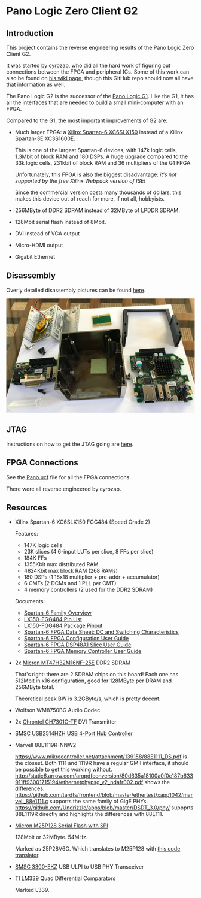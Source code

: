 # Pano Logic Zero Client G2 

## Introduction

This project contains the reverse engineering results of the Pano Logic Zero Client G2.

It was started by [cyrozap](https://github.com/cyrozap/Pano-Logic-Zero-Client-G2-FPGA-Demo), who
did all the hard work of figuring out connections between the FPGA and peripheral ICs. Some of this work
can also be found on [his wiki page](https://pano-wiki.cyrozap.com/wiki:g2_zero_client), though 
this GitHub repo should now all have that information as well.

The Pano Logic G2 is the successor of the [Pano Logic G1](https://github.com/tomverbeure/panologic). Like the
G1, it has all the interfaces that are needed to build a small mini-computer with an FPGA.

Compared to the G1, the most important improvements of G2 are:

* Much larger FPGA: a [Xilinx Spartan-6 XC6SLX150](https://www.xilinx.com/support/documentation/data_sheets/ds160.pdf) instead 
  of a Xilinx Spartan-3E XC3S1600E.

    This is one of the largest Spartan-6 devices, with 147k logic cells, 1.3Mbit of block RAM and 180 DSPs. A huge upgrade compared to 
    the 33k logic cells, 231kbit of block RAM and 36 multipliers of the G1 FPGA.

    Unfortunately, this FPGA is also the biggest disadvantage: *it's not supported by the free Xilinx Webpack version of ISE!*

    Since the commercial version costs many thousands of dollars, this makes this device out of reach for more, if not all, 
    hobbyists.

* 256MByte of DDR2 SDRAM instead of 32MByte of LPDDR SDRAM.

* 128Mbit serial flash instead of 8Mbit.

* DVI instead of VGA output

* Micro-HDMI output

* Gigabit Ethernet 

## Disassembly

Overly detailed disassembly pictures can be found [here](https://tomverbeure.github.io/pano/logic/2018/12/02/Pano-Logic-G2-Disassembly.html).

![Disassembly Complete](./assets/5-Disassembly-Complete.JPG)

## JTAG

Instructions on how to get the JTAG going are [here](https://tomverbeure.github.io/pano/logic/2018/12/03/Pano-logic-JTAG-First-Contact.html).

## FPGA Connections

  See the [Pano.ucf](Pano.ucf) file for all the FPGA connections.

  There were all reverse engineered by cyrozap.

## Resources

* Xilinx Spartan-6 XC6SLX150 FGG484 (Speed Grade 2)

  Features:

  * 147K logic cells
  * 23K slices (4 6-input LUTs per slice, 8 FFs per slice)
  * 184K FFs
  * 1355Kbit max distributed RAM
  * 4824Kbit max block RAM (268 RAMs)
  * 180 DSPs (1 18x18 multiplier + pre-addr + accumulator)
  * 6 CMTs (2 DCMs and 1 PLL per CMT)
  * 4 memory controllers (2 used for the DDR2 SDRAM)

  Documents: 

  * [Spartan-6 Family Overview](https://www.xilinx.com/support/documentation/data_sheets/ds160.pdf)
  * [LX150-FGG484 Pin List](https://www.xilinx.com/support/documentation/user_guides/ug385.pdf#page=121)
  * [LX150-FGG484 Package Pinout](https://www.xilinx.com/support/documentation/user_guides/ug385.pdf#page=298)
  * [Spartan-6 FPGA Data Sheet: DC and Switching Characteristics](https://www.xilinx.com/support/documentation/data_sheets/ds162.pdf)
  * [Spartan-6 FPGA Configuration User Guide](https://www.xilinx.com/support/documentation/user_guides/ug380.pdf)
  * [Spartan-6 FPGA DSP48A1 Slice User Guide](https://www.xilinx.com/support/documentation/user_guides/ug389.pdf)
  * [Spartan-6 FPGA Memory Controller User Guide](https://www.xilinx.com/support/documentation/user_guides/ug388.pdf)

* 2x [Micron MT47H32M16NF-25E](https://www.micron.com/parts/dram/ddr2-sdram/mt47h32m16nf-25e?pc=%7B4064C2CD-AB47-4DB0-AB9A-A91579FD303A%7D) DDR2 SDRAM

  That's right: there are 2 SDRAM chips on this board! Each one has 512Mbit in x16 configuration, good for 128MByte per DRAM and 256MByte total.

  Theoretical peak BW is 3.2GByte/s, which is pretty decent.
    
* Wolfson WM8750BG Audio Codec

* 2x [Chrontel CH7301C-TF](http://www.chrontel.com/product/detail/38#) DVI Transmitter

* [SMSC USB2514HZH USB 4-Port Hub Controller](https://www.microchip.com/wwwproducts/en/USB2514)

* Marvell 88E1119R-NNW2 

    https://www.mikrocontroller.net/attachment/139158/88E1111_DS.pdf is the closest. Both 1111 and 1119R have a regular GMII interface, it should be possible to get this working without. 
    http://static6.arrow.com/aropdfconversion/80d635a18100a0f0c187b633911ff93001715194/ethernetphypsg_v2_ndafr002.pdf shows the differences.
    https://github.com/tardfs/frontend/blob/master/ethertest/xapp1042/marvell_88e1111.c supports the same family of GigE PHYs.
    https://github.com/Undrizzle/apps/blob/master/DSDT_3.0/phy/ suppprts 88E1119R directly and highlights the differences with 88E111.

* [Micron M25P128 Serial Flash with SPI](https://www.micron.com/~/media/documents/products/data-sheet/nor-flash/serial-nor/m25p/m25p_128.pdf)

    128Mbit or 32MByte. 54MHz.

    Marked as 25P28V6G. Which translates to M25P128 with [this code translator](https://www.micron.com/~/media/Documents/Products/Technical%20Note/NOR%20Flash/tn1224_spi_marking.pdf).

*  [SMSC 3300-EKZ](https://www.microchip.com/wwwproducts/en/USB3300) USB ULPI to USB PHY Transceiver

* [TI LM339](http://www.ti.com/product/LM339) Quad Differential Comparators

    Marked L339.
